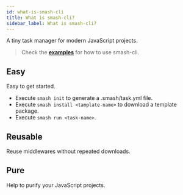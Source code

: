 ```yaml
---
id: what-is-smash-cli
title: What is smash-cli?
sidebar_label: What is smash-cli?
---
```


A tiny task manager for modern JavaScript projects.

> Check the [**examples**](examples/usage/using-a-template.md) for how to use
> smash-cli.

## Easy

Easy to get started.

- Execute `smash init` to generate a .smash/task.yml file.
- Execute `smash install <tamplate-name>` to download a template package.
- Execute `smash run <task-name>`.

## Reusable

Reuse middlewares without repeated downloads.

## Pure

Help to purify your JavaScript projects.
